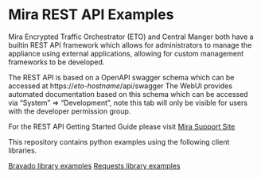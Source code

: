 # Mira REST API Examples

Mira Encrypted Traffic Orchestrator (ETO) and Central Manger both have a builtin
REST API framework which allows for administrators to manage the appliance using
external applications, allowing for custom management frameworks to be developed.

The REST API is based on a OpenAPI swagger schema which can be accessed at
https://*eto-hostname*/api/swagger The WebUI provides automated documentation
based on this schema which can be accessed via “System” => “Development”, note this
tab will only be visible for users with the developer permission group.

For the REST API Getting Started Guide please visit
[Mira Support Site](https://support.mirasecurity.com)

This repository contains python examples using the following client libraries.

[Bravado library examples](python/bravado)
[Requests library examples](python/requests)
